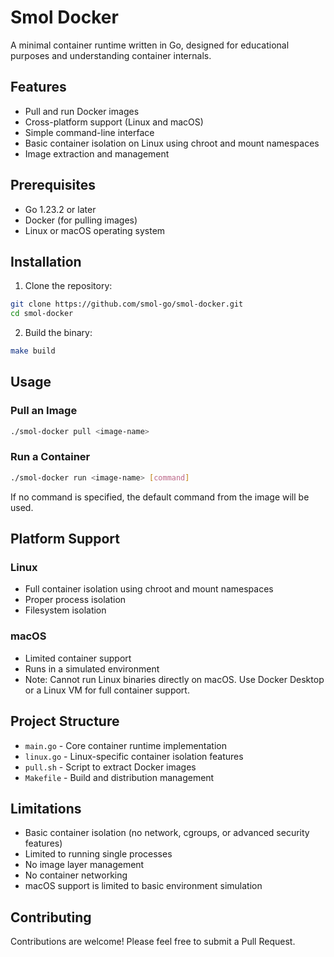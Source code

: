 # Smol Docker

A minimal container runtime written in Go, designed for educational purposes and understanding container internals.

## Features

- Pull and run Docker images
- Cross-platform support (Linux and macOS)
- Simple command-line interface
- Basic container isolation on Linux using chroot and mount namespaces
- Image extraction and management

## Prerequisites

- Go 1.23.2 or later
- Docker (for pulling images)
- Linux or macOS operating system

## Installation

1. Clone the repository:
```bash
git clone https://github.com/smol-go/smol-docker.git
cd smol-docker
```

2. Build the binary:
```bash
make build
```

## Usage

### Pull an Image
```bash
./smol-docker pull <image-name>
```

### Run a Container
```bash
./smol-docker run <image-name> [command]
```

If no command is specified, the default command from the image will be used.

## Platform Support

### Linux
- Full container isolation using chroot and mount namespaces
- Proper process isolation
- Filesystem isolation

### macOS
- Limited container support
- Runs in a simulated environment
- Note: Cannot run Linux binaries directly on macOS. Use Docker Desktop or a Linux VM for full container support.

## Project Structure

- `main.go` - Core container runtime implementation
- `linux.go` - Linux-specific container isolation features
- `pull.sh` - Script to extract Docker images
- `Makefile` - Build and distribution management

## Limitations

- Basic container isolation (no network, cgroups, or advanced security features)
- Limited to running single processes
- No image layer management
- No container networking
- macOS support is limited to basic environment simulation

## Contributing

Contributions are welcome! Please feel free to submit a Pull Request.